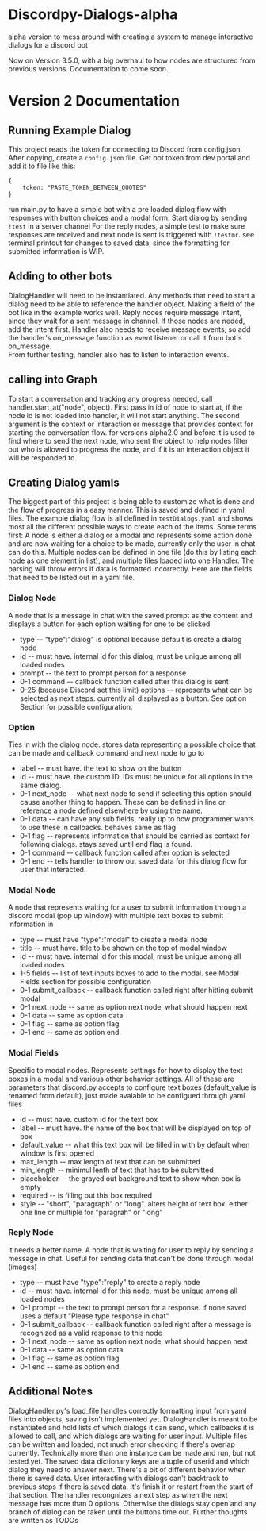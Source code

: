 # Discordpy-Dialogs-alpha
alpha version to mess around with creating a system to manage interactive dialogs for a discord bot

Now on Version 3.5.0, with a big overhaul to how nodes are structured from previous versions. Documentation to come soon.



# Version 2 Documentation
## Running Example Dialog
This project reads the token for connecting to Discord from config.json. After copying, create a `config.json` file. Get bot token from dev portal and add it to file like this:
```
{
    token: "PASTE_TOKEN_BETWEEN_QUOTES"
}
```
run main.py to have a simple bot with a pre loaded dialog flow with responses with button choices and a modal form. Start dialog by sending `!test` in a server channel
For the reply nodes, a simple test to make sure responses are received and next node is sent is triggered with `!testmr`. see terminal printout for changes to saved data, since the formatting for submitted information is WIP.


## Adding to other bots
DialogHandler will need to be instantiated. Any methods that need to start a dialog need to be able to reference the handler object. Making a field of the bot like in the example works well. Reply nodes require message Intent, since they wait for a sent message in channel. If those nodes are neded, add the intent first. Handler also needs to receive message events, so add the handler's on_message function as event listener or call it from bot's on_message.  
From further testing, handler also has to listen to interaction events. 

## calling into Graph
To start a conversation and tracking any progress needed, call handler.start_at("node", object). First pass in id of node to start at, if the node id is not loaded into handler, it will not start anything. The second argument is the context or interaction or message that provides context for starting the conversation flow. for versions alpha2.0 and before it is used to find where to send the next node, who sent the object to help nodes filter out who is allowed to progress the node, and if it is an interaction object it will be responded to.

## Creating Dialog yamls
The biggest part of this project is being able to customize what is done and the flow of progress in a easy manner. This is saved and defined in yaml files. The example dialog flow is all defined in `testDialogs.yaml` and shows most all the different possible ways to create each of the items. Some terms first: A node is either a dialog or a modal and represents some action done and are now waiting for a choice to be made, currently only the user in chat can do this. Multiple nodes can be defined in one file (do this by listing each node as one element in list), and multiple files loaded into one Handler. The parsing will throw errors if data is formatted incorrectly. Here are the fields that need to be listed out in a yaml file.

### Dialog Node
A node that is a message in chat with the saved prompt as the content and displays a button for each option waiting for one to be clicked
* type -- "type":"dialog" is optional because default is create a dialog node
* id  -- must have. internal id for this dialog, must be unique among all loaded nodes
* prompt -- the text to prompt person for a response
* 0-1 command -- callback function called after this dialog is sent
* 0-25 (because Discord set this limit) options -- represents what can be selected as next steps. currently all displayed as a button. See option Section for possible configuration.

### Option
Ties in with the dialog node. stores data representing a possible choice that can be made and callback command and next node to go to
* label -- must have. the text to show on the button
* id -- must have. the custom ID. IDs must be unique for all options in the same dialog. 
* 0-1 next_node -- what next node to send if selecting this option should cause another thing to happen. These can be defined in line or reference a node defined elsewhere by using the name.
* 0-1 data -- can have any sub fields, really up to how programmer wants to use these in callbacks. behaves same as flag
* 0-1 flag -- represents information that should be carried as context for following dialogs. stays saved until end flag is found.
* 0-1 command -- callback function called after option is selected
* 0-1 end -- tells handler to throw out saved data for this dialog flow for user that interacted.

### Modal Node
A node that represents waiting for a user to submit information through a discord modal (pop up window) with multiple text boxes to submit information in
* type -- must have "type":"modal" to create a modal node
* title -- must have. title to be shown on the top of modal window
* id -- must have. internal id for this modal, must be unique among all loaded nodes
* 1-5 fields -- list of text inputs boxes to add to the modal. see Modal Fields section for possible configuration
* 0-1 submit_callback -- callback function called right after hitting submit modal
* 0-1 next_node -- same as option next node, what should happen next
* 0-1 data -- same as option data
* 0-1 flag -- same as option flag
* 0-1 end -- same as option end.

### Modal Fields
Specific to modal nodes. Represents settings for how to display the text boxes in a modal and various other behavior settings. All of these are parameters that discord.py accepts to configure text boxes (default_value is renamed from default), just made avaiable to be configued through yaml files
* id -- must have. custom id for the text box
* label -- must have. the name of the box that will be displayed on top of box
* default_value -- what this text box will be filled in with by default when window is first opened
* max_length -- max length of text that can be submitted
* min_length -- minimul lenth of text that has to be submitted
* placeholder -- the grayed out background text to show when box is empty
* required -- is filling out this box required
* style -- "short", "paragraph" or "long". alters height of text box. either one line or multiple for "paragrah" or "long"

### Reply Node
it needs a better name. A node that is waiting for user to reply by sending a message in chat. Useful for sending data that can't be done through modal (images)
* type -- must have "type":"reply" to create a reply node
* id -- must have. internal id for this node, must be unique among all loaded nodes
* 0-1 prompt -- the text to prompt person for a response. if none saved uses a default "Please type response in chat"
* 0-1 submit_callback -- callback function called right after a message is recognized as a valid response to this node
* 0-1 next_node -- same as option next node, what should happen next
* 0-1 data -- same as option data
* 0-1 flag -- same as option flag
* 0-1 end -- same as option end.

## Additional Notes
DialogHandler.py's load_file handles correctly formatting input from yaml files into objects, saving isn't implemented yet.
DialogHandler is meant to be instantiated and hold lists of which dialogs it can send, which callbacks it is allowed to call, and which dialogs are waiting for user input. Multiple files can be written and loaded, not much error checking if there's overlap currently. Technically more than one instance can be made and run, but not tested yet.
The saved data dictionary keys are a tuple of userid and which dialog they need to answer next. There's a bit of different behavior when there is saved data. User interacting with dialogs can't backtrack to previous steps if there is saved data. It's finish it or restart from the start of that section. The handler recongnizes a next step as when the next message has more than 0 options. Otherwise the dialogs stay open and any branch of dialog can be taken until the buttons time out.
Further thoughts are written as TODOs